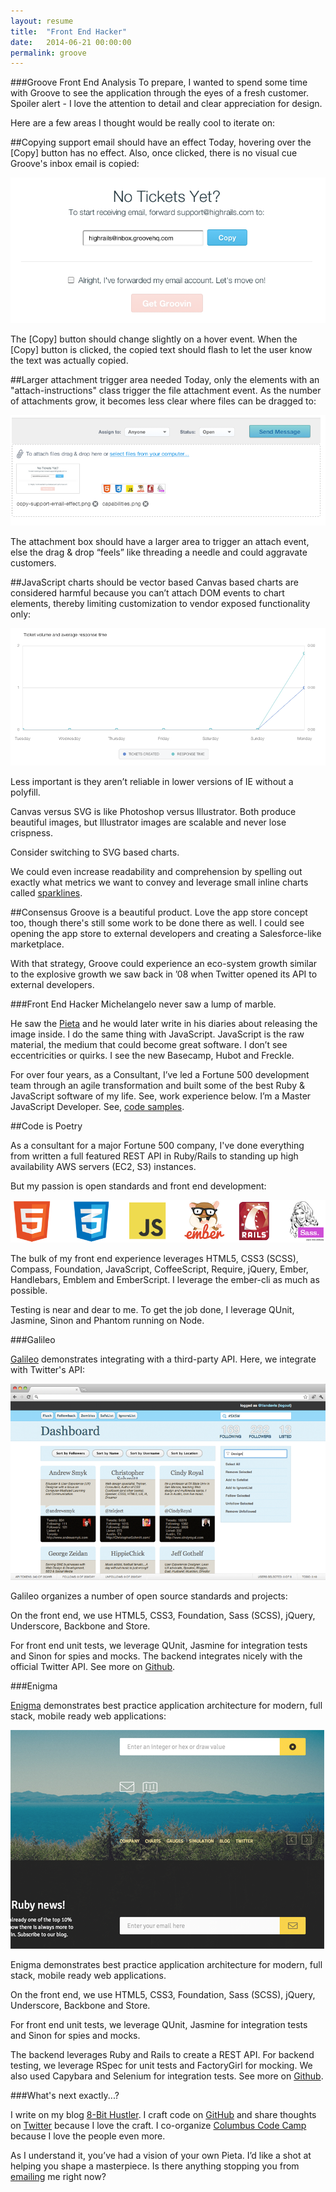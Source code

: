 ```yaml
---
layout: resume
title:  "Front End Hacker"
date:   2014-06-21 00:00:00
permalink: groove
---
```


###Groove Front End Analysis
To prepare, I wanted to spend some time with Groove to see the application through the eyes of a fresh customer. Spoiler alert - I love the attention to detail and clear appreciation for design.

Here are a few areas I thought would be really cool to iterate on:

##Copying support email should have an effect
Today, hovering over the [Copy] button has no effect. Also, once clicked, there is no visual cue Groove's inbox email is copied:

![Groove][groove-copy-support-email-effect]

The [Copy] button should change slightly on a hover event. When the [Copy] button is clicked, the copied text should flash to let the user know the text was actually copied.


##Larger attachment trigger area needed
Today, only the elements with an "attach-instructions" class trigger the file attachment event. As the number of attachments grow, it becomes less clear where files can be dragged to:

![Groove][groove-attachment-area]

The attachment box should have a larger area to trigger an attach event, else the drag & drop “feels” like threading a needle and could aggravate customers.

##JavaScript charts should be vector based
Canvas based charts are considered harmful because you can’t attach DOM events to chart elements, thereby limiting customization to vendor exposed functionality only:

![Groove][groove-canvas-charts]

Less important is they aren’t reliable in lower versions of IE without a polyfill.

Canvas versus SVG is like Photoshop versus Illustrator. Both produce beautiful images, but Illustrator images are scalable and never lose crispness.

Consider switching to SVG based charts. 

We could even increase readability and comprehension by spelling out exactly what metrics we want to convey and leverage small inline charts called [sparklines].


##Consensus
Groove is a beautiful product. Love the app store concept too, though there's still some work to be done there as well.  I could see opening the app store to external developers and creating a Salesforce-like marketplace. 

With that strategy, Groove could experience an eco-system growth similar to the explosive growth we saw back in ’08 when Twitter opened its API to external developers.


###Front End Hacker
Michelangelo never saw a lump of marble. 

He saw the [Pieta] and he would later write in his diaries about releasing the image inside. I do the same thing with JavaScript. JavaScript is the raw material, the medium that could become great software. I don’t see eccentricities or quirks. I see the new Basecamp, Hubot and Freckle.

For over four years, as a Consultant, I’ve led a Fortune 500 development team through an agile transformation and built some of the best Ruby & JavaScript software of my life. See, work experience below. I’m a Master JavaScript Developer. See, [code samples].

##Code is Poetry

As a consultant for a major Fortune 500 company, I've done everything from written a full featured REST API in Ruby/Rails to standing up high availability AWS servers (EC2, S3) instances.

But my passion is open standards and front end development:

![Capabilities][capabilities]

The bulk of my front end experience leverages HTML5, CSS3 (SCSS), Compass, Foundation, JavaScript, CoffeeScript, Require, jQuery, Ember, Handlebars, Emblem and EmberScript. I leverage the ember-cli as much as possible.

Testing is near and dear to me. To get the job done, I leverage QUnit, Jasmine, Sinon and Phantom running on Node.

###Galileo

[Galileo] demonstrates integrating with a third-party API. Here, we integrate with Twitter's API:

![Galileo][galileo-screenshot]

Galileo organizes a number of open source standards and projects:

On the front end, we use HTML5, CSS3, Foundation, Sass (SCSS), jQuery, Underscore, Backbone and Store.

For front end unit tests, we leverage QUnit, Jasmine for integration tests and Sinon for spies and mocks. The backend integrates nicely with the official Twitter API. See more on [Github][galileo].



###Enigma

[Enigma] demonstrates best practice application architecture for modern, full stack, mobile ready web applications:

![Enigma][enigma-screenshot]

Enigma demonstrates best practice application architecture for modern, full stack, mobile ready web applications.

On the front end, we use HTML5, CSS3, Foundation, Sass (SCSS), jQuery, Underscore, Backbone and Store.

For front end unit tests, we leverage QUnit, Jasmine for integration tests and Sinon for spies and mocks.

The backend leverages Ruby and Rails to create a REST API. For backend testing, we leverage RSpec for unit tests and FactoryGirl for mocking. We also used Capybara and Selenium for integration tests. See more on [Github][enigma].


###What's next exactly...?

I write on my blog [8-Bit Hustler]. I craft code on [GitHub] and share thoughts on [Twitter] because I love the craft. I co-organize [Columbus Code Camp] because I love the people even more. 

As I understand it, you’ve had a vision of your own Pieta. I’d like a shot at helping you shape a masterpiece. Is there anything stopping you from [emailing][email] me right now?



[Pieta]: http://en.wikipedia.org/wiki/Piet%C3%A0_(Michelangelo)
[code samples]: https://github.com/tiandavis
[8-Bit Hustler]: http://tiandavis.com/posts/javascript-and-the-monomyth/
[GitHub]: https://github.com/tiandavis
[Twitter]: https://twitter.com/tiandavis
[Columbus Code Camp]: http://columbuscodecamp.com/
[email]: mailto:tiandavis@gmail.com
[enigma-screenshot]: /images/engima-screenshot.png "Enigma - Ruby/Rails"
[galileo-screenshot]: /images/galileo-screenshot.png "Galileo - JavaScript - Front End"
[capabilities]: /images/capabilities.png "Core Capabilities"
[Galileo]: https://github.com/tiandavis/galileo
[Enigma]: https://github.com/tiandavis/enigma

[groove-copy-support-email-effect]: /images/groove-copy-support-email-effect.png "groove-copy-support-email-effect"
[groove-attachment-area]: /images/groove-attachment-area.png "groove-attachment-area"
[groove-canvas-charts]: /images/groove-canvas-charts.png "groove-canvas-charts"

[sparklines]: http://omnipotent.net/jquery.sparkline/#s-about



